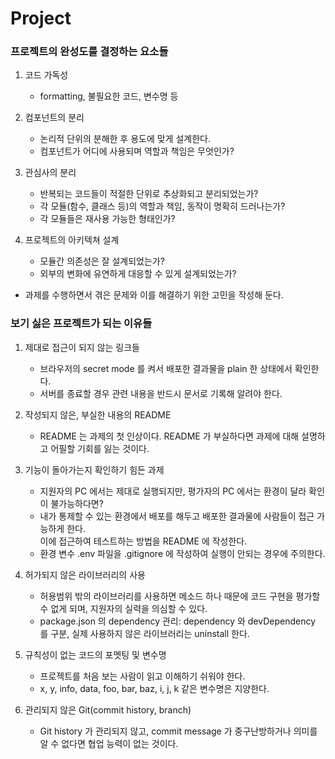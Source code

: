 # Project

### 프로젝트의 완성도를 결정하는 요소들

1.  코드 가독성

    - formatting, 불필요한 코드, 변수명 등

2.  컴포넌트의 분리

    - 논리적 단위의 분해한 후 용도에 맞게 설계한다.
    - 컴포넌트가 어디에 사용되며 역할과 책임은 무엇인가?

3.  관심사의 분리

    - 반복되는 코드들이 적절한 단위로 추상화되고 분리되었는가?
    - 각 모듈(함수, 클래스 등)의 역할과 책임, 동작이 명확히 드러나는가?
    - 각 모듈들은 재사용 가능한 형태인가?

4.  프로젝트의 아키텍쳐 설계

    - 모듈간 의존성은 잘 설계되었는가?
    - 외부의 변화에 유연하게 대응할 수 있게 설계되었는가?

- 과제를 수행하면서 겪은 문제와 이를 해결하기 위한 고민을 작성해 둔다.

### 보기 싫은 프로젝트가 되는 이유들

1. 제대로 접근이 되지 않는 링크들

   - 브라우저의 secret mode 를 켜서 배포한 결과물을 plain 한 상태에서 확인한다.
   - 서버를 종료할 경우 관련 내용을 반드시 문서로 기록해 알려야 한다.

2. 작성되지 않은, 부실한 내용의 README

   - README 는 과제의 첫 인상이다. README 가 부실하다면 과제에 대해 설명하고 어필할 기회를 잃는 것이다.

3. 기능이 돌아가는지 확인하기 힘든 과제

   - 지원자의 PC 에서는 제대로 실행되지만, 평가자의 PC 에서는 환경이 달라 확인이 불가능하다면?
   - 내가 통제할 수 있는 환경에서 배포를 해두고 배포한 결과물에 사람들이 접근 가능하게 한다.  
     이에 접근하여 테스트하는 방법을 README 에 작성한다.
   - 환경 변수 .env 파일을 .gitignore 에 작성하여 실행이 안되는 경우에 주의한다.

4. 허가되지 않은 라이브러리의 사용

   - 허용범위 밖의 라이브러리를 사용하면 메소드 하나 때문에 코드 구현을 평가할 수 없게 되며, 지원자의 실력을 의심할 수 있다.
   - package.json 의 dependency 관리: dependency 와 devDependency 를 구분, 실제 사용하지 않은 라이브러리는 uninstall 한다.

5. 규칙성이 없는 코드의 포멧팅 및 변수명

   - 프로젝트를 처음 보는 사람이 읽고 이해하기 쉬워야 한다.
   - x, y, info, data, foo, bar, baz, i, j, k 같은 변수명은 지양한다.

6. 관리되지 않은 Git(commit history, branch)

   - Git history 가 관리되지 않고, commit message 가 중구난방하거나 의미를 알 수 없다면 협업 능력이 없는 것이다.
